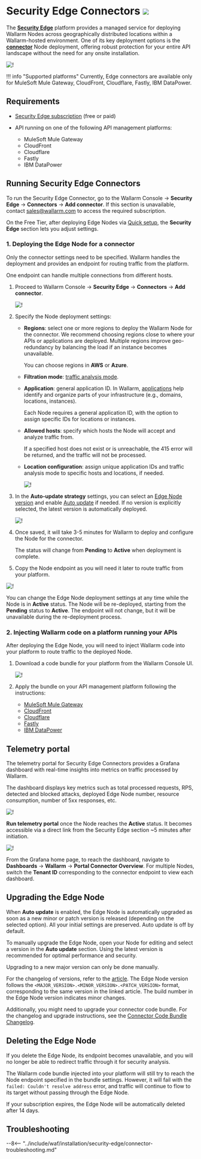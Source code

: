 [se-connector-setup-img]:           ../../images/waf-installation/security-edge/connectors/setup-view.png
[filtration-mode-docs]:             ../../admin-en/configure-wallarm-mode.md
[se-connector-hosts-locations-img]: ../../images/waf-installation/security-edge/connectors/hosts-locations.png

# Security Edge Connectors <a href="../../../about-wallarm/subscription-plans/#security-edge-paid-plan"><img src="../../../images/security-edge-tag.svg" style="border: none;"></a>

The [**Security Edge**](overview.md) platform provides a managed service for deploying Wallarm Nodes across geographically distributed locations within a Wallarm-hosted environment. One of its key deployment options is the [**connector**](../connectors/overview.md) Node deployment, offering robust protection for your entire API landscape without the need for any onsite installation.

![!](../../images/waf-installation/security-edge/connectors/traffic-flow.png)

!!! info "Supported platforms"
    Currently, Edge connectors are available only for MuleSoft Mule Gateway, CloudFront, Cloudflare, Fastly, IBM DataPower.

## Requirements

* [Security Edge subscription](../../about-wallarm/subscription-plans.md) (free or paid)
* API running on one of the following API management platforms:

    * MuleSoft Mule Gateway
    * CloudFront
    * Cloudflare
    * Fastly
    * IBM DataPower

## Running Security Edge Connectors

To run the Security Edge Connector, go to the Wallarm Console → **Security Edge** → **Connectors** → **Add connector**. If this section is unavailable, contact sales@wallarm.com to access the required subscription.

On the Free Tier, after deploying Edge Nodes via [Quick setup](free-tier.md), the **Security Edge** section lets you adjust settings.

### 1. Deploying the Edge Node for a connector

Only the connector settings need to be specified. Wallarm handles the deployment and provides an endpoint for routing traffic from the platform.

One endpoint can handle multiple connections from different hosts.

1. Proceed to Wallarm Console → **Security Edge** → **Connectors** → **Add connector**.

    ![!][se-connector-setup-img]
1. Specify the Node deployment settings:

    * **Regions**: select one or more regions to deploy the Wallarm Node for the connector. We recommend choosing regions close to where your APIs or applications are deployed. Multiple regions improve geo-redundancy by balancing the load if an instance becomes unavailable.

        You can choose regions in **AWS** or **Azure**.
    
    * **Filtration mode**: [traffic analysis mode][filtration-mode-docs].
    * **Application**: general application ID. In Wallarm, [applications](../../user-guides/settings/applications.md) help identify and organize parts of your infrastructure (e.g., domains, locations, instances).
    
        Each Node requires a general application ID, with the option to assign specific IDs for locations or instances.
    
    * **Allowed hosts**: specify which hosts the Node will accept and analyze traffic from.

        If a specified host does not exist or is unreachable, the 415 error will be returned, and the traffic will not be processed.
    
    * **Location configuration**: assign unique application IDs and traffic analysis mode to specific hosts and locations, if needed.

        ![!][se-connector-hosts-locations-img]
1. In the **Auto-update strategy** settings, you can select an [Edge Node version](../../updating-migrating/native-node/node-artifact-versions.md#all-in-one-installer) and enable [Auto update](#upgrading-the-edge-node) if needed. If no version is explicitly selected, the latest version is automatically deployed.

    ![!](../../images/waf-installation/security-edge/connectors/autoupdate.png)
1. Once saved, it will take 3-5 minutes for Wallarm to deploy and configure the Node for the connector.

    The status will change from **Pending** to **Active** when deployment is complete.
1. Copy the Node endpoint as you will need it later to route traffic from your platform.

![!](../../images/waf-installation/security-edge/connectors/copy-endpoint.png)

You can change the Edge Node deployment settings at any time while the Node is in **Active** status. The Node will be re-deployed, starting from the **Pending** status to **Active**. The endpoint will not change, but it will be unavailable during the re-deployment process.

### 2. Injecting Wallarm code on a platform running your APIs

After deploying the Edge Node, you will need to inject Wallarm code into your platform to route traffic to the deployed Node.

1. Download a code bundle for your platform from the Wallarm Console UI.

    ![!](../../images/waf-installation/security-edge/connectors/download-code-bundle.png)
1. Apply the bundle on your API management platform following the instructions:

    * [MuleSoft Mule Gateway](../connectors/mulesoft.md#2-obtain-and-upload-the-wallarm-policy-to-mulesoft-exchange)
    * [CloudFront](../connectors/aws-lambda.md#2-obtain-and-deploy-the-wallarm-lambdaedge-functions)
    * [Cloudflare](../connectors/cloudflare.md#2-obtain-and-deploy-the-wallarm-worker-code)
    * [Fastly](../connectors/fastly.md#2-deploy-wallarm-code-on-fastly)
    * [IBM DataPower](../connectors/ibm-api-connect.md#2-obtain-and-apply-the-wallarm-policies-to-apis-in-ibm-api-connect)

## Telemetry portal

The telemetry portal for Security Edge Connectors provides a Grafana dashboard with real-time insights into metrics on traffic processed by Wallarm.

The dashboard displays key metrics such as total processed requests, RPS, detected and blocked attacks, deployed Edge Node number, resource consumption, number of 5xx responses, etc.

![!](../../images/waf-installation/security-edge/connectors/telemetry-portal.png)

**Run telemetry portal** once the Node reaches the **Active** status. It becomes accessible via a direct link from the Security Edge section ~5 minutes after initiation.

![!](../../images/waf-installation/security-edge/connectors/run-telemetry-portal.png)

From the Grafana home page, to reach the dashboard, navigate to **Dashboards** → **Wallarm** → **Portal Connector Overview**. For multiple Nodes, switch the **Tenant ID** corresponding to the connector endpoint to view each dashboard.

## Upgrading the Edge Node

When **Auto update** is enabled, the Edge Node is automatically upgraded as soon as a new minor or patch version is released (depending on the selected option). All your initial settings are preserved. Auto update is off by default.

To manually upgrade the Edge Node, open your Node for editing and select a version in the **Auto update** section. Using the latest version is recommended for optimal performance and security.

Upgrading to a new major version can only be done manually.

For the changelog of versions, refer to the [article](../../updating-migrating/native-node/node-artifact-versions.md#all-in-one-installer). The Edge Node version follows the `<MAJOR_VERSION>.<MINOR_VERSION>.<PATCH_VERSION>` format, corresponding to the same version in the linked article. The build number in the Edge Node version indicates minor changes.

Additionally, you might need to upgrade your connector code bundle. For the changelog and upgrade instructions, see the [Connector Code Bundle Changelog](../connectors/code-bundle-inventory.md).

## Deleting the Edge Node

If you delete the Edge Node, its endpoint becomes unavailable, and you will no longer be able to redirect traffic through it for security analysis.

The Wallarm code bundle injected into your platform will still try to reach the Node endpoint specified in the bundle settings. However, it will fail with the `failed: Couldn't resolve address` error, and traffic will continue to flow to its target without passing through the Edge Node.

If your subscription expires, the Edge Node will be automatically deleted after 14 days.

## Troubleshooting

--8<-- "../include/waf/installation/security-edge/connector-troubleshooting.md"

